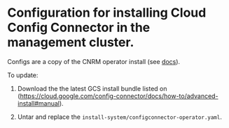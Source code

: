 # Configuration for installing Cloud Config Connector in the management cluster.

Configs are a copy of the CNRM operator install (see [docs](https://cloud.google.com/config-connector/docs/how-to/advanced-install#manual)).

To update:

1. Download the the latest GCS install bundle listed on (https://cloud.google.com/config-connector/docs/how-to/advanced-install#manual).

1. Untar and replace the `install-system/configconnector-operator.yaml`.
